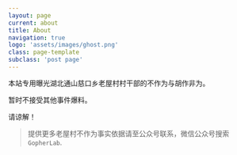 ```yaml
---
layout: page
current: about
title: About
navigation: true
logo: 'assets/images/ghost.png'
class: page-template
subclass: 'post page'
---
```


本站专用曝光湖北通山慈口乡老屋村村干部的不作为与胡作非为。

暂时不接受其他事件爆料。

请谅解！

> 提供更多老屋村不作为事实依据请至公众号联系，微信公众号搜索 `GopherLab`.
